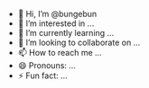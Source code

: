 - 👋 Hi, I’m @bungebun
- 👀 I’m interested in ...
- 🌱 I’m currently learning ...
- 💞️ I’m looking to collaborate on ...
- 📫 How to reach me ...
- 😄 Pronouns: ...
- ⚡ Fun fact: ...

<!---
bungebun/bungebun is a ✨ special ✨ repository because its `README.md` (this file) appears on your GitHub profile.
You can click the Preview link to take a look at your changes.
--->
